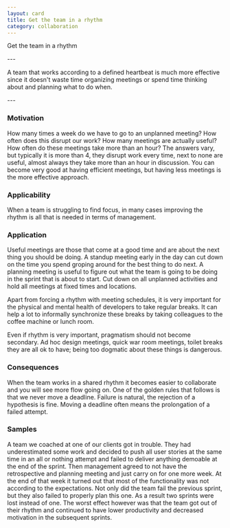 ```yaml
---
layout: card
title: Get the team in a rhythm
category: collaboration
---
```

<p>Get the team in a rhythm</p>
---
<p>
        A team that works according to a defined heartbeat is much
        more effective since it doesn't waste time organizing meetings
        or spend time thinking about and planning what to do when.
      </p>
---

### Motivation

How many times a week do we have to go to an unplanned meeting? How often does this disrupt our work? How many meetings are actually useful? How often do these meetings take more than an hour? The answers vary, but typically it is more than 4, they disrupt work every time, next to none are useful, almost always they take more than an hour in discussion. You can become very good at having efficient meetings, but having less meetings is the more effective approach.

### Applicability

When a team is struggling to find focus, in many cases improving the rhythm is all that is needed in terms of management.

### Application

Useful meetings are those that come at a good time and are about the next thing you should be doing. A standup meeting early in the day can cut down on the time you spend groping around for the best thing to do next. A planning meeting is useful to figure out what the team is going to be doing in the sprint that is about to start. Cut down on all unplanned activities and hold all meetings at fixed times and locations.

Apart from forcing a rhythm with meeting schedules, it is very important for the physical and mental health of developers to take regular breaks. It can help a lot to informally synchronize these breaks by taking colleagues to the coffee machine or lunch room.

Even if rhythm is very important, pragmatism should not become secondary. Ad hoc design meetings, quick war room meetings, toilet breaks they are all ok to have; being too dogmatic about these things is dangerous.

### Consequences

When the team works in a shared rhythm it becomes easier to collaborate and you will see more flow going on. One of the golden rules that follows is that we never move a deadline. Failure is natural, the rejection of a hypothesis is fine. Moving a deadline often means the prolongation of a failed attempt.

### Samples

A team we coached at one of our clients got in trouble. They had underestimated some work and decided to push all user stories at the same time in an all or nothing attempt and failed to deliver anything demoable at the end of the sprint. Then management agreed to not have the retrospective and planning meeting and just carry on for one more week. At the end of that week it turned out that most of the functionality was not according to the expectations. Not only did the team fail the previous sprint, but they also failed to properly plan this one. As a result two sprints were lost instead of one. The worst effect however was that the team got out of their rhythm and continued to have lower productivity and decreased motivation in the subsequent sprints.

